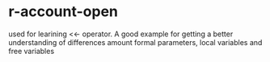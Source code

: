 # r-account-open
used for learining <<- operator.
A good example for getting a better understanding of differences amount formal parameters, local variables and free variables
